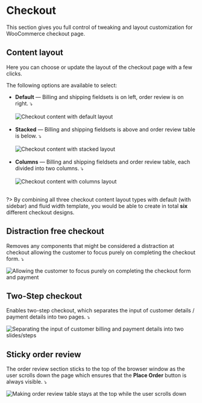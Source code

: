 # Checkout

This section gives you full control of tweaking and layout customization for WooCommerce checkout page.

## Content layout

Here you can choose or update the layout of the checkout page with a few clicks.

The following options are available to select:

* **Default** — Billing and shipping fieldsets is on left, order review is on right. ⤵<br/><br/>
![Checkout content with default layout](img/checkout-default-layout.png)<br/><br/>
* **Stacked** — Billing and shipping fieldsets is above and order review table is below. ⤵<br/><br/>
![Checkout content with stacked layout](img/checkout-stacked-layout.png)<br/><br/>
* **Columns** — Billing and shipping fieldsets and order review table, each divided into two columns. ⤵<br/><br/>
![Checkout content with columns layout](img/checkout-columns-layout.png)<br/><br/>

?> By combining all three checkout content layout types with default (with sidebar) and fluid width template, you would be able to create in total **six** different checkout designs.

## Distraction free checkout

Removes any components that might be considered a distraction at checkout allowing the customer to focus purely on completing the checkout form. ⤵

![Allowing the customer to focus purely on completing the checkout form and payment](img/distraction-free-checkout.gif)

## Two-Step checkout

Enables two-step checkout, which separates the input of customer details / payment details into two pages. ⤵

![Separating the input of customer billing and payment details into two slides/steps](img/two-step-checkout.gif)

## Sticky order review

The order review section sticks to the top of the browser window as the user scrolls down the page which ensures that the **Place Order** button is always visible. ⤵

![Making order review table stays at the top while the user scrolls down](img/sticky-order-review.gif)
